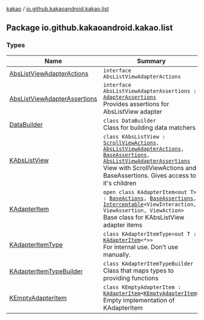 [kakao](../index.md) / [io.github.kakaoandroid.kakao.list](./index.md)

## Package io.github.kakaoandroid.kakao.list

### Types

| Name | Summary |
|---|---|
| [AbsListViewAdapterActions](-abs-list-view-adapter-actions/index.md) | `interface AbsListViewAdapterActions` |
| [AbsListViewAdapterAssertions](-abs-list-view-adapter-assertions/index.md) | `interface AbsListViewAdapterAssertions : `[`AdapterAssertions`](../io.github.kakaoandroid.kakao.common.assertions/-adapter-assertions/index.md)<br>Provides assertions for AbsListView adapter |
| [DataBuilder](-data-builder/index.md) | `class DataBuilder`<br>Class for building data matchers |
| [KAbsListView](-k-abs-list-view/index.md) | `class KAbsListView : `[`ScrollViewActions`](../io.github.kakaoandroid.kakao.scroll/-scroll-view-actions/index.md)`, `[`AbsListViewAdapterActions`](-abs-list-view-adapter-actions/index.md)`, `[`BaseAssertions`](../io.github.kakaoandroid.kakao.common.assertions/-base-assertions/index.md)`, `[`AbsListViewAdapterAssertions`](-abs-list-view-adapter-assertions/index.md)<br>View with ScrollViewActions and BaseAssertions. Gives access to it's children |
| [KAdapterItem](-k-adapter-item/index.md) | `open class KAdapterItem<out T> : `[`BaseActions`](../io.github.kakaoandroid.kakao.common.actions/-base-actions/index.md)`, `[`BaseAssertions`](../io.github.kakaoandroid.kakao.common.assertions/-base-assertions/index.md)`, `[`Interceptable`](../io.github.kakaoandroid.kakao.intercept/-interceptable/index.md)`<ViewInteraction, ViewAssertion, ViewAction>`<br>Base class for KAbsListView adapter items |
| [KAdapterItemType](-k-adapter-item-type/index.md) | `class KAdapterItemType<out T : `[`KAdapterItem`](-k-adapter-item/index.md)`<*>>`<br>For internal use. Don't use manually. |
| [KAdapterItemTypeBuilder](-k-adapter-item-type-builder/index.md) | `class KAdapterItemTypeBuilder`<br>Class that maps types to providing functions |
| [KEmptyAdapterItem](-k-empty-adapter-item/index.md) | `class KEmptyAdapterItem : `[`KAdapterItem`](-k-adapter-item/index.md)`<`[`KEmptyAdapterItem`](-k-empty-adapter-item/index.md)`>`<br>Empty implementation of KAdapterItem |
